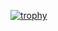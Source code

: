 [![trophy](https://github-profile-trophy.vercel.app/?username=alejandroobregoon&theme=onedark&row=1)](https://github.com/alejandroobregoon/github-profile-trophy)

